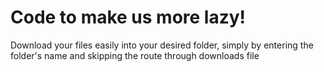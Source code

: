 # Code to make us more lazy!
Download your files easily into your desired folder, simply by entering the folder's name and skipping the route through downloads file 

